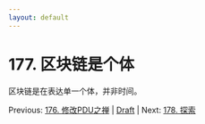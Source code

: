 ```yaml
---
layout: default
---
```

# 177. 区块链是个体

区块链是在表达单一个体，并非时间。

Previous: [176. 修改PDU之禅](176.md) | [Draft](../Draft.md) | Next: [178. 探索](178.md)